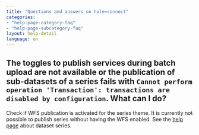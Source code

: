 ```yaml
---
title: "Questions and answers on hale»connect"
categories:
- "help-page-category-faq"
- "help-page-subcategory-faq"
layout: help-detail
language: en
---
```


<h2>The toggles to publish services during batch upload are not available
or the publication of sub-datasets of a series fails with
<code>Cannot perform operation 'Transaction': transactions are disabled by configuration</code>. What can I do?</h2>

Check if WFS publication is activated for the series theme. 
It is currently not possible to publish series without having the WFS enabled.
See the <a href="https://www.wetransform.to/help/en/help-page-category-datasetworkflow/help-page-subcategory-datasetworkflowcreatedatasetseries/2014/01/01/dataset-series/">help page</a> about dataset series.
